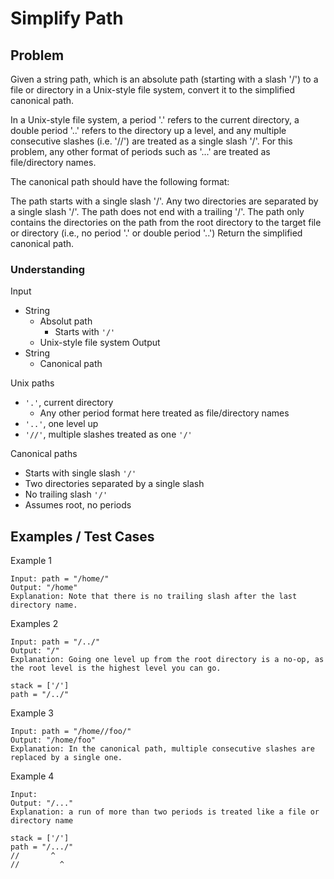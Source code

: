 # Simplify Path

## Problem

Given a string path, which is an absolute path (starting with a slash '/') to a file or directory in a Unix-style file system, convert it to the simplified canonical path.

In a Unix-style file system, a period '.' refers to the current directory, a double period '..' refers to the directory up a level, and any multiple consecutive slashes (i.e. '//') are treated as a single slash '/'. For this problem, any other format of periods such as '...' are treated as file/directory names.

The canonical path should have the following format:

The path starts with a single slash '/'.
Any two directories are separated by a single slash '/'.
The path does not end with a trailing '/'.
The path only contains the directories on the path from the root directory to the target file or directory (i.e., no period '.' or double period '..')
Return the simplified canonical path.

### Understanding

Input
- String
  - Absolut path
    - Starts with `'/'`
  - Unix-style file system
Output
- String
  - Canonical path

Unix paths
- `'.'`, current directory
  - Any other period format here treated as file/directory names
- `'..'`, one level up
- `'//'`, multiple slashes treated as one `'/'`

Canonical paths
- Starts with single slash `'/'`
- Two directories separated by a single slash
- No trailing slash `'/'`
- Assumes root, no periods

## Examples / Test Cases

Example 1
```
Input: path = "/home/"
Output: "/home"
Explanation: Note that there is no trailing slash after the last directory name.
```

Examples 2
```
Input: path = "/../"
Output: "/"
Explanation: Going one level up from the root directory is a no-op, as the root level is the highest level you can go.

stack = ['/']
path = "/../"
```

Example 3
```
Input: path = "/home//foo/"
Output: "/home/foo"
Explanation: In the canonical path, multiple consecutive slashes are replaced by a single one.
```

Example 4
```
Input:
Output: "/..."
Explanation: a run of more than two periods is treated like a file or directory name

stack = ['/']
path = "/.../"
//       ^
//         ^
```
